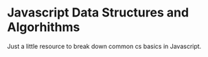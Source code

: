 # Javascript Data Structures and Algorhithms
Just a little resource to break down common cs basics in Javascript.
